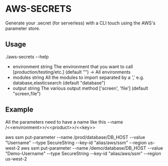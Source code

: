 # AWS-SECRETS
Generate your .secret (for serverless) with a CLI touch using the AWS's parameter store.

## Usage
./aws-secrets --help

* environment string
        The environment that you want to call [production/testing/etc.] (default "") -> All environments
* modules string
        All the modules to import separated by a ',' e.g. database,elasticsearch (default "database")
* output string
        The various output method ['screen', 'file'] (default "screen,file")

## Example
All the parameters need to have a name like this
--name /\<\<environment>>/\<\<product>>/\<\<key>>

aws ssm put-parameter --name /prod/database/DB_HOST --value "Username" --type SecureString --key-id "alias/aws/ssm" --region us-west-2
aws ssm put-parameter --name /demo/database/DB_HOST --value "Demo-Username" --type SecureString --key-id "alias/aws/ssm" --region us-west-2